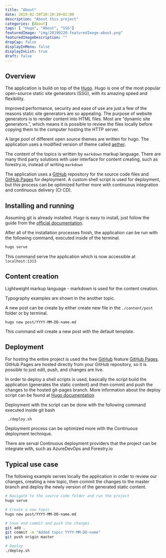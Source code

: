 ```yaml
---
title: "About"
date: 2019-02-20T10:10:10+02:00
description: "About this project"
categories: [About]
tags: [ "Hugo", "About", "SSG"]
featuredImage: "img/20190220-featuredImage-about.png"
featuredImageDescription: ""
dropCap: false
displayInMenu: false
displayInList: true
draft: false
---
```


## Overview

The application is build on top of the [Hugo](https://gohugo.io/). Hugo is one of the most popular open-source static site generators (SSG), with its amazing speed and flexibility.

Improved performance, security and ease of use are just a few of the reasons static site generators are so appealing. The purpose of website generators is to render content into HTML files. Most are “dynamic site generators.”, which means it is possible to review the files locally before copying them to the computer hosting the HTTP server.

A large pool of different open source themes are written for hugo. The application uses a modified version of theme called [aether](https://themes.gohugo.io/aether/).

The content of the topics is written by ``markdown`` markup language. There are many third party solutions with user interface for content creating, such as forestry.io, instead of writing ``markdown``

The application uses a [GitHub](https://github.com/) repository for the source code files and [GitHub Pages](https://pages.github.com/) for deployment. A custom shell script is used for deployment, but this process can be optimized further more with continuous integration and continuous delivery (CI CD).

## Installing and running

Assuming git is already installed.
Hugo is easy to install, just follow the guide from the [official documentation](https://gohugo.io/getting-started/installing/).

After all of the installation processes finish, the application can be run with the following command, executed inside of the terminal.

```sh
hugo serve
```

This command serve the application which is now accessible at ``localhost:1313``

## Content creation

Lightweight markup language - markdown is used for the content creation.

Typography examples are shown in the another topic.

A new post can be create by either create new file in the ``./content/post`` folder or by terminal.

```shell
hugo new post/YYYY-MM-DD-name.md
```

This command will create a new post with the default template.

## Deployment

For hosting the entire project is used the free [GitHub](https://github.com/) feature [GitHub Pages](https://pages.github.com/). GitHub Pages are hosted directly from your GitHub repository, so it is possible to just edit, push, and changes are live.

In order to deploy a shell scripts is used, basically the script build the application (generates the static content) and then commit and push the changes to the hosted git-pages branch. More information about the deploy script can be found at [Hugo documentation](https://gohugo.io/hosting-and-deployment/hosting-on-github/)

Deployment with the script can be done with the following command executed inside git bash

```sh
 ./deploy.sh
```

Deployment process can be optimized more with the Continuous deployment technique.

There are serval Continuous deployment providers that the project can be integrate with, such as AzureDevOps and Forestry.io

## Typical use case

The following example serves locally the application in order to review our changes, creating a new topic, then commit the changes to the master branch and deploy the newly version of the generated static content.

```sh
# Navigate to the source code folder and run the project
hugo serve

# Create a new topic
hugo new post/YYYY-MM-DD-name.md

# Save and commit and push the changes
git add .
git commit -m "Added topic YYYY-MM-DD-name"
git push origin master

# Deploy
./deploy.sh
```
